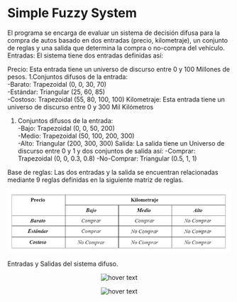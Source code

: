 # Simple Fuzzy System

El programa se encarga de evaluar un sistema de decisión difusa para la compra de autos basado en dos entradas (precio, kilometraje), un conjunto de reglas y una salida que determina la compra o no-compra del vehículo. 
Entradas: El sistema tiene dos entradas definidas así: 

Precio: Esta entrada tiene un universo de discurso entre 0 y 100 Millones de pesos. 
1.Conjuntos difusos de la entrada:  
    -Barato: Trapezoidal (0, 0, 30, 70)  
    -Estándar: Triangular (25, 60, 85)  
    -Costoso: Trapezoidal (55, 80, 100, 100) 
Kilometraje: Esta entrada tiene un universo de discurso entre 0 y 300 Mil Kilómetros 
1. Conjuntos difusos de la entrada:  
    -Bajo: Trapezoidal (0, 0, 50, 200)  
    -Medio: Trapezoidal (50, 100, 200, 300)  
    -Alto: Triangular (200, 300, 300) 
Salida: La salida tiene un Universo de discurso entre 0 y 1 y dos conjuntos de salida así: 
    -Comprar: Trapezoidal (0, 0, 0.3, 0.8) 
    -No-Comprar: Triangular (0.5, 1, 1) 
    
Base de reglas: Las dos entradas y la salida se encuentran relacionadas mediante 9 reglas definidas en la siguiente matriz de reglas. 


<p align="center">
  <img src="Images/Table.png" width="650" title="hover text">
</p>

Entradas y Salidas del sistema difuso.

<p align="center">
  <img src="Images/Inputs.png" width="650" title="hover text">
</p>

<p align="center">
  <img src="Images/Ouputs.png" width="375" title="hover text">
</p>

